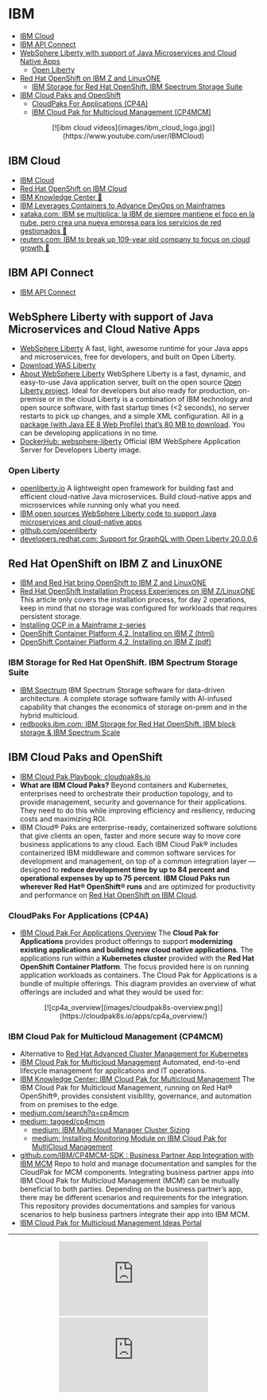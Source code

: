 # IBM 
- [IBM Cloud](#ibm-cloud)
- [IBM API Connect](#ibm-api-connect)
- [WebSphere Liberty with support of Java Microservices and Cloud Native Apps](#websphere-liberty-with-support-of-java-microservices-and-cloud-native-apps)
	- [Open Liberty](#open-liberty)
- [Red Hat OpenShift on IBM Z and LinuxONE](#red-hat-openshift-on-ibm-z-and-linuxone)
	- [IBM Storage for Red Hat OpenShift. IBM Spectrum Storage Suite](#ibm-storage-for-red-hat-openshift-ibm-spectrum-storage-suite)
- [IBM Cloud Paks and OpenShift](#ibm-cloud-paks-and-openshift)
	- [CloudPaks For Applications (CP4A)](#cloudpaks-for-applications-cp4a)
	- [IBM Cloud Pak for Multicloud Management (CP4MCM)](#ibm-cloud-pak-for-multicloud-management-cp4mcm)

<center>
[![ibm cloud videos](images/ibm_cloud_logo.jpg)](https://www.youtube.com/user/IBMCloud)
</center>

## IBM Cloud
- [IBM Cloud](https://www.ibm.com/cloud)
- [Red Hat OpenShift on IBM Cloud](https://www.ibm.com/cloud/openshift)
- [IBM Knowledge Center 🌟](https://www.ibm.com/support/knowledgecenter/)
- [IBM Leverages Containers to Advance DevOps on Mainframes](https://containerjournal.com/topics/container-ecosystems/ibm-leverages-containers-to-advance-devops-on-mainframes/)
- [xataka.com: IBM se multiplica: la IBM de siempre mantiene el foco en la nube, pero crea una nueva empresa para los servicios de red gestionados 🌟](https://www.xataka.com/pro/ibm-se-parte-dos-109-anos-despues-nube-da-dinero-que-se-creara-empresa-centrada-ella)
- [reuters.com: IBM to break up 109-year old company to focus on cloud growth 🌟](https://www.reuters.com/article/us-ibm-divestiture/ibm-to-break-up-109-year-old-company-to-focus-on-cloud-growth-idUSKBN26T1TZ)

## IBM API Connect
- [IBM API Connect](https://developer.ibm.com/apiconnect/)

## WebSphere Liberty with support of Java Microservices and Cloud Native Apps
- [WebSphere Liberty](https://developer.ibm.com/wasdev/) A fast, light, awesome runtime for your Java apps and microservices, free for developers, and built on Open Liberty.
- [Download WAS Liberty](https://developer.ibm.com/wasdev/downloads/)
- [About WebSphere Liberty](https://developer.ibm.com/wasdev/websphere-liberty/) WebSphere Liberty is a fast, dynamic, and easy-to-use Java application server, built on the open source [Open Liberty project](https://www.openliberty.io/). Ideal for developers but also ready for production, on-premise or in the cloud Liberty is a combination of IBM technology and open source software, with fast startup times (<2 seconds), no server restarts to pick up changes, and a simple XML configuration. All in [a package (with Java EE 8 Web Profile) that’s 80 MB to download](https://developer.ibm.com/wasdev/downloads/liberty-profile-using-non-eclipse-environments/). You can be developing applications in no time. 
- [DockerHub: websphere-liberty](https://hub.docker.com/_/websphere-liberty/) Official IBM WebSphere Application Server for Developers Liberty image.

### Open Liberty 
- [openliberty.io](https://www.openliberty.io/) A lightweight open framework for building fast and efficient cloud-native Java microservices. Build cloud-native apps and microservices while running only what you need. 
- [IBM open sources WebSphere Liberty code to support Java microservices and cloud-native apps](https://developer.ibm.com/dwblog/2017/websphere-liberty-java-open-source/)
- [github.com/openliberty](https://github.com/openliberty/)
- [developers.redhat.com: Support for GraphQL with Open Liberty 20.0.0.6](https://developers.redhat.com/blog/2020/06/17/support-for-graphql-with-open-liberty-20-0-0-6/)

## Red Hat OpenShift on IBM Z and LinuxONE
- [IBM and Red Hat bring OpenShift to IBM Z and LinuxONE](https://www.openshift.com/blog/ibm-and-red-hat-bring-openshift-to-ibm-z-and-linuxone)
- [Red Hat OpenShift Installation Process Experiences on IBM Z/LinuxONE](https://www.openshift.com/blog/red-hat-openshift-installation-process-experiences-on-ibm-z-linuxone) This article only covers the installation process, for day 2 operations, keep in mind that no storage was configured for workloads that requires persistent storage.
- [Installing OCP in a Mainframe z-series](https://www.openshift.com/blog/installing-ocp-in-a-mainframe-z-series)
- [OpenShift Container Platform 4.2. Installing on IBM Z (html)](https://access.redhat.com/documentation/en-us/openshift_container_platform/4.2/html/installing_on_ibm_z)
- [OpenShift Container Platform 4.2. Installing on IBM Z (pdf)](https://access.redhat.com/documentation/en-us/openshift_container_platform/4.2/pdf/installing_on_ibm_z)

### IBM Storage for Red Hat OpenShift. IBM Spectrum Storage Suite 
- [IBM Spectrum](https://www.ibm.com/it-infrastructure/storage/spectrum) IBM Spectrum Storage software for data-driven architecture. A complete storage software family with AI-infused capability that changes the economics of storage on-prem and in the hybrid multicloud.
- [redbooks.ibm.com: IBM Storage for Red Hat OpenShift. IBM block storage & IBM Spectrum Scale](http://www.redbooks.ibm.com/abstracts/redp5565.html)

## IBM Cloud Paks and OpenShift
* [IBM Cloud Pak Playbook: cloudpak8s.io](https://cloudpak8s.io/) 
* **What are IBM Cloud Paks?** Beyond containers and Kubernetes, enterprises need to orchestrate their production topology, and to provide management, security and governance for their applications. They need to do this while improving efficiency and resiliency, reducing costs and maximizing ROI.
* IBM Cloud® Paks are enterprise-ready, containerized software solutions that give clients an open, faster and more secure way to move core business applications to any cloud. Each IBM Cloud Pak® includes containerized IBM middleware and common software services for development and management, on top of a common integration layer — designed to **reduce development time by up to 84 percent and operational expenses by up to 75 percent**. **IBM Cloud Paks run wherever Red Hat® OpenShift® runs** and are optimized for productivity and performance on [Red Hat OpenShift on IBM Cloud](https://www.ibm.com/cloud/openshift).

### CloudPaks For Applications (CP4A)
* [IBM Cloud Pak For Applications Overview](https://cloudpak8s.io/apps/cp4a_overview/) The **Cloud Pak for Applications** provides product offerings to support **modernizing existing applications and building new cloud native applications**. The applications run within a **Kubernetes cluster** provided with the **Red Hat OpenShift Container Platform**. The focus provided here is on running application workloads as containers. The Cloud Pak for Applications is a bundle of multiple offerings.  This diagram provides an overview of what offerings are included and what they would be used for:

<center>
[![cp4a_overview](images/cloudpak8s-overview.png)](https://cloudpak8s.io/apps/cp4a_overview/)
</center>

### IBM Cloud Pak for Multicloud Management (CP4MCM)
- Alternative to [Red Hat Advanced Cluster Management for Kubernetes](https://www.redhat.com/en/technologies/management/advanced-cluster-management)
- [IBM Cloud Pak for Multicloud Management](https://www.ibm.com/cloud/cloud-pak-for-management) Automated, end-to-end lifecycle management for applications and IT operations.
- [IBM Knowledge Center: IBM Cloud Pak for Multicloud Management](https://www.ibm.com/support/knowledgecenter/SSFC4F) The IBM Cloud Pak for Multicloud Management, running on Red Hat® OpenShift®, provides consistent visibility, governance, and automation from on premises to the edge.
- [medium.com/search?q=cp4mcm](https://medium.com/search?q=cp4mcm)
- [medium: tagged/cp4mcm](https://medium.com/ibm-cloud-paks-help-and-guidance-from-ibm-cloud/tagged/cp4mcm)
    - [medium: IBM Multicloud Manager Cluster Sizing](https://medium.com/@cdoan/ibm-multicloud-manager-cluster-sizing-bc3b609b7de9)
    - [medium: Installing Monitoring Module on IBM Cloud Pak for MultiCloud Management](https://medium.com/ibm-cloud-paks-help-and-guidance-from-ibm-cloud/installing-monitoring-module-on-ibm-cloud-pak-for-multicloud-management-v1-3-0-58e5d3e5e047)
- [github.com/IBM/CP4MCM-SDK : Business Partner App Integration with IBM MCM](https://github.com/IBM/CP4MCM-SDK) Repo to hold and manage documentation and samples for the CloudPak for MCM components. Integrating business partner apps into IBM Cloud Pak for Multicloud Management (MCM) can be mutually beneficial to both parties. Depending on the business partner’s app, there may be different scenarios and requirements for the integration. This repository provides documentations and samples for various scenarios to help business partners integrate their app into IBM MCM.
- [IBM Cloud Pak for Multicloud Management Ideas Portal](https://cp4mcm.ideas.aha.io/) 

---

<center>
<iframe src="https://www.youtube.com/embed/78wvDIK5Hys" frameborder="0" allow="accelerometer; autoplay; encrypted-media; gyroscope; picture-in-picture" allowfullscreen></iframe>

<iframe src="https://www.youtube.com/embed/videoseries?list=PLOspHqNVtKABCyZQ2sDrZ2glJlBWzCpXV" frameborder="0" allow="accelerometer; autoplay; encrypted-media; gyroscope; picture-in-picture" allowfullscreen></iframe>
</center>
